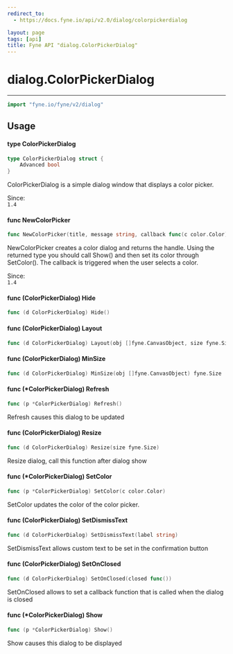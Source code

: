 ```yaml
---
redirect_to:
  - https://docs.fyne.io/api/v2.0/dialog/colorpickerdialog

layout: page
tags: [api]
title: Fyne API "dialog.ColorPickerDialog"
---
```



# dialog.ColorPickerDialog
---
```go
import "fyne.io/fyne/v2/dialog"
```

## Usage

#### type ColorPickerDialog

```go
type ColorPickerDialog struct {
	Advanced bool
}
```

ColorPickerDialog is a simple dialog window that displays a color picker.


<div class="since">Since: <code>
1.4</code></div>

#### func  NewColorPicker

```go
func NewColorPicker(title, message string, callback func(c color.Color), parent fyne.Window) *ColorPickerDialog
```
NewColorPicker creates a color dialog and returns the handle. Using the returned type you should call Show() and then set its color through SetColor(). The callback is triggered when the user selects a color.


<div class="since">Since: <code>
1.4</code></div>

#### func (ColorPickerDialog) Hide

```go
func (d ColorPickerDialog) Hide()
```

#### func (ColorPickerDialog) Layout

```go
func (d ColorPickerDialog) Layout(obj []fyne.CanvasObject, size fyne.Size)
```

#### func (ColorPickerDialog) MinSize

```go
func (d ColorPickerDialog) MinSize(obj []fyne.CanvasObject) fyne.Size
```

#### func (*ColorPickerDialog) Refresh

```go
func (p *ColorPickerDialog) Refresh()
```
Refresh causes this dialog to be updated

#### func (ColorPickerDialog) Resize

```go
func (d ColorPickerDialog) Resize(size fyne.Size)
```
Resize dialog, call this function after dialog show

#### func (*ColorPickerDialog) SetColor

```go
func (p *ColorPickerDialog) SetColor(c color.Color)
```
SetColor updates the color of the color picker.

#### func (ColorPickerDialog) SetDismissText

```go
func (d ColorPickerDialog) SetDismissText(label string)
```
SetDismissText allows custom text to be set in the confirmation button

#### func (ColorPickerDialog) SetOnClosed

```go
func (d ColorPickerDialog) SetOnClosed(closed func())
```
SetOnClosed allows to set a callback function that is called when the dialog is closed

#### func (*ColorPickerDialog) Show

```go
func (p *ColorPickerDialog) Show()
```
Show causes this dialog to be displayed

